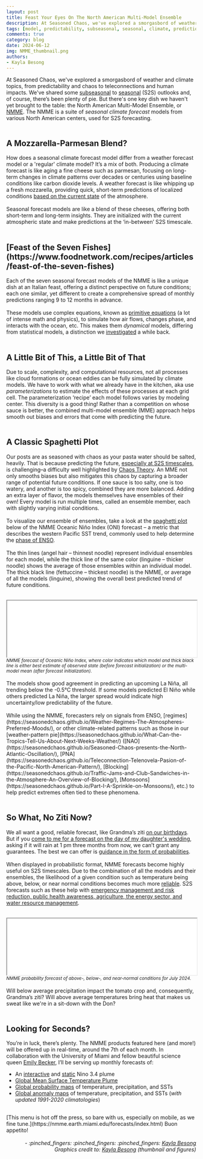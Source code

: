```yaml
---
layout: post
title: Feast Your Eyes On The North American Multi-Model Ensemble
description: At Seasoned Chaos, we've explored a smorgasbord of weather and climate topics, from predictability and chaos to teleconnections and human impacts. 
tags: [model, predictability, subseasonal, seasonal, climate, prediction]
comments: true
category: blog
date: 2024-06-12
img: NMME_thumbnail.png
authors:
- Kayla Besong
---
```



At Seasoned Chaos, we've explored a smorgasbord of weather and climate topics, from predictability and chaos to teleconnections and human impacts. We've shared some [subseasonal](https://seasonedchaos.github.io/Things-are-getting-heated-the-science-behind-the-polar-vortex-and-stratospheric-warmings/) to [seasonal](https://seasonedchaos.github.io/2022-Hurricane-Season-Forecast/) (S2S) outlooks and, of course, there’s been plenty of pie. But there's one key dish we haven't yet brought to the table: the North American Multi-Model Ensemble, or [NMME](https://tenor.com/view/finding-nemo-anemone-awkward-cant-pronounce-gif-8178744). The NMME is a suite of <i>seasonal climate forecast</i> models from various North American centers, used for S2S forecasting.
<br><br>

<h2>A Mozzarella-Parmesan Blend?</h2>

How does a seasonal climate forecast model differ from a weather forecast model or a 'regular' climate model? It’s a mix of both. Producing a climate forecast is like aging a fine cheese such as parmesan, focusing on long-term changes in climate patterns over decades or centuries using baseline conditions like carbon dioxide levels. A weather forecast is like whipping up a fresh mozzarella, providing quick, short-term predictions of localized conditions [based on the current state](https://seasonedchaos.github.io/Mastering-Chaos-A-Spooky-Introduction-to-Data-Assimilation/) of the atmosphere.
<br><br>
Seasonal forecast models are like a blend of these cheeses, offering both short-term and long-term insights. They are initialized with the current atmospheric state and make predictions at the ‘in-between’ S2S timescale.
<br><br>

<h2>[Feast of the Seven Fishes](https://www.foodnetwork.com/recipes/articles/feast-of-the-seven-fishes)</h2>

Each of the seven seasonal forecast models of the NMME is like a unique dish at an Italian feast, offering a distinct perspective on future conditions; each one similar, yet different to create a comprehensive spread of monthly predictions ranging 9 to 12 months in advance.
<br><br>
These models use complex equations, known as [primitive equations](https://staff.cgd.ucar.edu/islas/teaching/2_Equations.pdf) (a lot of intense math and physics), to simulate how air flows, changes phase, and interacts with the ocean, etc. This makes them <i>dynamical</i> models, differing from statistical models, a distinction we [investigated](https://seasonedchaos.github.io/CSI-SC-The-Spring-Predictability-Barrier/) a while back.
<br><br>

<h2>A Little Bit of This, a Little Bit of That</h2>

Due to scale, complexity, and computational resources, not all processes like cloud formations or ocean eddies can be fully simulated by climate models. We have to work with what we already have in the kitchen, aka use <i>parameterizations</i> to estimate the effects of these processes at each grid cell. The parameterization ‘recipe’ each model follows varies by modeling center. This diversity is a good thing! Rather than a competition on whose sauce is better, the combined multi-model ensemble (MME) approach helps smooth out biases and errors that come with predicting the future.
<br><br>

<h2>A Classic Spaghetti Plot</h2>

Our posts are as seasoned with chaos as your pasta water should be salted, heavily. That is because predicting the future, [especially at S2S timescales](https://seasonedchaos.github.io/a-personality-test-for-our-climate-system-the-basis-for-forecasting-in-between/), is challenging–a difficulty well highlighted by [Chaos Theory](https://seasonedchaos.github.io/The-More-We-Learn-the-Less-We-Know-An-Introduction-to-Chaos/). An MME not only smooths biases but also mitigates this chaos by capturing a broader range of potential future conditions. If one sauce is too salty, one is too watery, and another is too spicy, combined they are more balanced. Adding an extra layer of flavor, the models themselves have ensembles of their own! Every model is run multiple times, called an ensemble member, each with slightly varying initial conditions. 
<br><br>
To visualize our ensemble of ensembles, take a look at the [spaghetti plot](https://en.wikipedia.org/wiki/Spaghetti_plot) below of the NMME Oceanic Niño Index (ONI) forecast – a metric that describes the western Pacific SST trend, commonly used to help determine the [phase of ENSO](https://seasonedchaos.github.io/Round-1-ENSO-is-King/). 
<br><br>
The thin lines (angel hair – thinnest noodle) represent individual ensembles for each model, while the thick line of the same color (linguine – thicker noodle) shows the average of those ensembles within an individual model. The thick black line (fettuccine – thickest noodle) is the NMME, or average of all the models (linguine), showing the overall best predicted trend of future conditions. 
<br><br>
<iframe src="{{ '/assets/img/N34plume.dynamic.today.html' | relative_url }}" width="100%"></iframe>
<br><sub><i>NMME forecast of Oceanic Niño Index, where color indicates which model and thick black line is either best estimate of observed state (before forecast initialization) or the multi-model mean (after forecast initialization).</i></sub>
<br><br>
The models show good agreement in predicting an upcoming La Niña, all trending below the -0.5&deg;C threshold. If some models predicted El Niño while others predicted La Niña, the larger spread would indicate high uncertainty/low predictability of the future.
<br><br>
While using the NMME, forecasters rely on signals from ENSO, [regimes](https://seasonedchaos.github.io/Weather-Regimes-The-Atmospheres-Preferred-Moods/), or other climate-related patterns such as those in our [weather-pattern pie](https://seasonedchaos.github.io/What-Can-the-Tropics-Tell-Us-About-Next-Weeks-Weather/) ([NAO](https://seasonedchaos.github.io/Seasoned-Chaos-presents-the-North-Atlantic-Oscillation/), [PNA](https://seasonedchaos.github.io/Teleconnection-Telenovela-Pasion-of-the-Pacific-North-American-Pattern/), [Blocking](https://seasonedchaos.github.io/Traffic-Jams-and-Club-Sandwiches-in-the-Atmosphere-An-Overview-of-Blocking/), [Monsoons](https://seasonedchaos.github.io/Part-I-A-Sprinkle-on-Monsoons/), etc.) to help predict extremes often tied to these phenomena. 
<br><br>

<h2>So What, No Ziti Now?</h2>

We all want a good, reliable forecast, like Grandma’s ziti [on our birthdays](https://ibb.co/CzK9MLX). But if you [come to me for a forecast on the day of my daughter's wedding](https://www.youtube.com/watch?v=8vwsu4-jFBw), asking if it will rain at 1 pm three months from now, we can’t grant any guarantees. The best we can offer is [guidance in the form of probabilities](https://seasonedchaos.github.io/Round-2-Welcome-to-the-Seasoned_Chaos-Casino/). 
<br><br>
When displayed in probabilistic format, NMME forecasts become highly useful on S2S timescales. Due to the combination of all the models and their ensembles, the likelihood of a given condition such as temperature being above, below, or near normal conditions becomes much more [reliable](https://journals.ametsoc.org/view/journals/clim/29/8/jcli-d-14-00862.1.xml#fig8). S2S forecasts such as these help with [emergency management and risk reduction, public health awareness, agriculture, the energy sector, and water resource management](https://journals.ametsoc.org/view/journals/clim/29/8/jcli-d-14-00862.1.xml#fig8). 
<br><br>
<iframe src="{{ '/assets/img/nmme_forecast_all_var.html' | relative_url }}" width="100%"></iframe>
<br><sub><i>NMME probability forecast of above-, below-, and near-normal conditions for July 2024.</i></sub>
<br><br>
Will below average precipitation impact the tomato crop and, consequently, Grandma’s ziti? Will above average temperatures bring heat that makes us sweat like we're in a sit-down with the Don? 
<br><br>

<h2>Looking for Seconds?</h2>

You’re in luck, there’s plenty. The NMME products featured here (and more!) will be offered up in real-time, around the 7th of each month. In collaboration with the University of Miami and fellow beautiful science queen [Emily Becker](https://scholar.google.com/citations?user=WqWhGJEAAAAJ&hl=en), I’ll be serving up monthly forecasts of:
- An [interactive](https://nmme.earth.miami.edu/forecasts/n34plume.dynamic.today.html) and [static](https://nmme.earth.miami.edu/forecasts/n34plume.static.today.html) Nino 3.4 plume
- [Global Mean Surface Temperature Plume](https://nmme.earth.miami.edu/forecasts/gmt_plume.today.html)
- [Global probability maps](https://nmme.earth.miami.edu/forecasts/nmme_prob_forecast_all_var.html) of temperature, precipitation, and SSTs
- [Global anomaly maps](https://nmme.earth.miami.edu/forecasts/nmme_forecast_all_var.html) of temperature, precipitation, and SSTs (<i>with updated 1991-2020 climatologies</i>)
<h2></h2>
[This menu is hot off the press, so bare with us, especially on mobile, as we fine tune.](https://nmme.earth.miami.edu/forecasts/index.html) Buon appetito! 
<br><br>

<div style="text-align: right"><i> - :pinched_fingers: :pinched_fingers: :pinched_fingers: <a href="https://seasonedchaos.github.io/people/kayla-besong/">Kayla Besong</a></i></div>
<div style="text-align: right"><i> Graphics credit to: <a href="https://seasonedchaos.github.io/people/kayla-besong/">Kayla Besong</a> (thumbnail and figures)</i></div>


